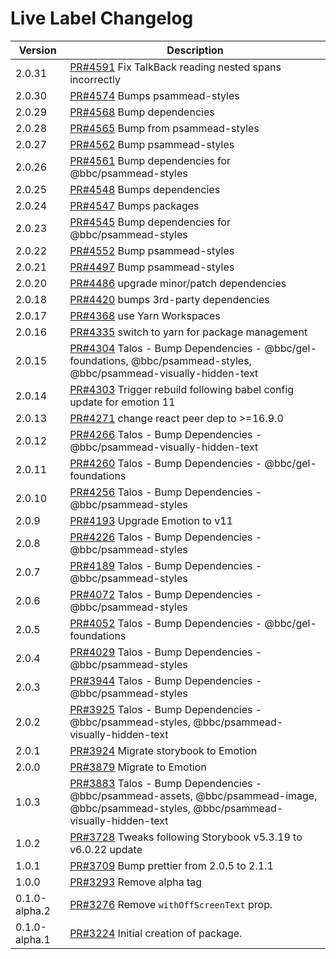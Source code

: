 # Live Label Changelog

<!-- prettier-ignore -->
| Version | Description |
|---------|-------------|
| 2.0.31 | [PR#4591](https://github.com/bbc/psammead/pull/4591) Fix TalkBack reading nested spans incorrectly |
| 2.0.30 | [PR#4574](https://github.com/bbc/psammead/pull/4574) Bumps psammead-styles |
| 2.0.29 | [PR#4568](https://github.com/bbc/psammead/pull/4568) Bump dependencies |
| 2.0.28 | [PR#4565](https://github.com/bbc/psammead/pull/4565) Bump from psammead-styles |
| 2.0.27 | [PR#4562](https://github.com/bbc/psammead/pull/4562) Bump psammead-styles |
| 2.0.26 | [PR#4561](https://github.com/bbc/psammead/pull/4561) Bump dependencies for @bbc/psammead-styles|
| 2.0.25 | [PR#4548](https://github.com/bbc/psammead/pull/4548) Bumps dependencies |
| 2.0.24 | [PR#4547](https://github.com/bbc/psammead/pull/4547) Bumps packages |
| 2.0.23 | [PR#4545](https://github.com/bbc/psammead/pull/4545) Bump dependencies for @bbc/psammead-styles |
| 2.0.22 | [PR#4552](https://github.com/bbc/psammead/pull/4552) Bump psammead-styles |
| 2.0.21 | [PR#4497](https://github.com/bbc/psammead/pull/4497) Bump psammead-styles |
| 2.0.20 | [PR#4486](https://github.com/bbc/psammead/pull/4486) upgrade minor/patch dependencies |
| 2.0.18 | [PR#4420](https://github.com/bbc/psammead/pull/4420) bumps 3rd-party dependencies |
| 2.0.17 | [PR#4368](https://github.com/bbc/psammead/pull/4368) use Yarn Workspaces |
| 2.0.16 | [PR#4335](https://github.com/bbc/psammead/pull/4335) switch to yarn for package management |
| 2.0.15 | [PR#4304](https://github.com/bbc/psammead/pull/4304) Talos - Bump Dependencies - @bbc/gel-foundations, @bbc/psammead-styles, @bbc/psammead-visually-hidden-text |
| 2.0.14 | [PR#4303](https://github.com/bbc/psammead/pull/4303) Trigger rebuild following babel config update for emotion 11 |
| 2.0.13 | [PR#4271](https://github.com/bbc/psammead/pull/4271) change react peer dep to >=16.9.0 |
| 2.0.12 | [PR#4266](https://github.com/bbc/psammead/pull/4266) Talos - Bump Dependencies - @bbc/psammead-visually-hidden-text |
| 2.0.11 | [PR#4260](https://github.com/bbc/psammead/pull/4260) Talos - Bump Dependencies - @bbc/gel-foundations |
| 2.0.10 | [PR#4256](https://github.com/bbc/psammead/pull/4256) Talos - Bump Dependencies - @bbc/psammead-styles |
| 2.0.9 | [PR#4193](https://github.com/bbc/psammead/pull/4193) Upgrade Emotion to v11 |
| 2.0.8 | [PR#4226](https://github.com/bbc/psammead/pull/4226) Talos - Bump Dependencies - @bbc/psammead-styles |
| 2.0.7 | [PR#4189](https://github.com/bbc/psammead/pull/4189) Talos - Bump Dependencies - @bbc/psammead-styles |
| 2.0.6 | [PR#4072](https://github.com/bbc/psammead/pull/4072) Talos - Bump Dependencies - @bbc/psammead-styles |
| 2.0.5 | [PR#4052](https://github.com/bbc/psammead/pull/4052) Talos - Bump Dependencies - @bbc/gel-foundations |
| 2.0.4 | [PR#4029](https://github.com/bbc/psammead/pull/4029) Talos - Bump Dependencies - @bbc/psammead-styles |
| 2.0.3 | [PR#3944](https://github.com/bbc/psammead/pull/3944) Talos - Bump Dependencies - @bbc/psammead-styles |
| 2.0.2 | [PR#3925](https://github.com/bbc/psammead/pull/3925) Talos - Bump Dependencies - @bbc/psammead-styles, @bbc/psammead-visually-hidden-text |
| 2.0.1 | [PR#3924](https://github.com/bbc/psammead/pull/3924) Migrate storybook to Emotion |
| 2.0.0 | [PR#3879](https://github.com/bbc/psammead/pull/3879) Migrate to Emotion |
| 1.0.3 | [PR#3883](https://github.com/bbc/psammead/pull/3883) Talos - Bump Dependencies - @bbc/psammead-assets, @bbc/psammead-image, @bbc/psammead-styles, @bbc/psammead-visually-hidden-text |
| 1.0.2 | [PR#3728](https://github.com/bbc/psammead/pull/3728) Tweaks following Storybook v5.3.19 to v6.0.22 update |
| 1.0.1 | [PR#3709](https://github.com/bbc/psammead/pull/3709) Bump prettier from 2.0.5 to 2.1.1 |
| 1.0.0 | [PR#3293](https://github.com/BBC/psammead/pull/3293) Remove alpha tag |
| 0.1.0-alpha.2 | [PR#3276](https://github.com/bbc/psammead/pull/3276) Remove `withOffScreenText` prop. |
| 0.1.0-alpha.1 | [PR#3224](https://github.com/bbc/psammead/pull/3224) Initial creation of package. |
